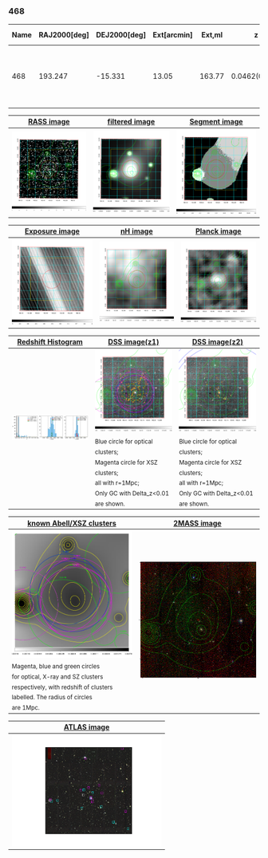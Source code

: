 <div STYLE="page-break-after: always;"></div>

### 468

|Name|RAJ2000[deg]|DEJ2000[deg] |Ext[arcmin]| Ext,ml | z | z_src| C|GC(XSZ,Delta_z<0.01)| GC(OPT,Delta_z<0.01)|GC| R_sig[arcmin] | R500[arcmin] | R500[Mpc]| CRsig[c/s] | CR500[c/s] |L500[1E44 erg/s]|F500[1E-12 erg/s/cm^2]| M500[1E14 Msun]|Tx[keV]|Cnt_sig|Beta|Rc[arcmin]|Comment|Alias|
|---|---|---|---|---|---|------|---|--------|---------|----------|---|---|---|---|---|---|---|---|---|---|---|---|---|---|
|468| 193.247| -15.331| 13.05| 163.77| 0.0462(0.005)| z1, z_xsz| B| L03, MCXC, PSZ2, Tar, XB| N| A, L03, MCXC, N, PSZ2, Tar, W, XB| 50.005| 16.994| 0.925| 1.134(0.131)| 1.022(0.118)| 0.949(0.103)| 18.894(2.062)| 2.35(0.13)| 3.68(0.13)| 408.0| 0.608(-0.048+0.061)| 14.384(-1.922+2.266)| -| k576|

|[RASS image](../image/468/468_img.pdf)|[filtered image](../image/468/468_fil.pdf)|[Segment image](../image/468/468_seg.pdf)|
|-------------------|--------------------|-------------------|
| <img src="../image/468/468_img.png" width="300">  | <img src="../image/468/468_fil.png" width="300">   | <img src="../image/468/468_seg.png" width="300">  |

|[Exposure image](../image/468/468_mex.pdf)| [nH image](../image/468/468_nh.pdf)| [Planck image](../image/468/468_p.pdf)|
|-------------------|--------------------|-------------------|
|<img src="../image/468/468_mex.png" width="300">   | <img src="../image/468/468_nh.png" width="300">    | <img src="../image/468/468_p.png" width="300"> |

|[Redshift Histogram](../image/468/468_zg.pdf) | [DSS image(z1)](../image/468/468_dss_z1.pdf)      |  [DSS image(z2)](../image/468/468_dss_z2.pdf)    |
|-------------------|--------------------|-------------------|
|<img src="../image/468/468_zg.png" width="300"> |<img src="../image/468/468_dss_z1.png" width="300"> <sub><br>Blue circle for optical clusters; <br>Magenta circle for XSZ clusters; <br>all with r=1Mpc; <br>Only GC with Delta_z<0.01 are shown. </sub>| <img src="../image/468/468_dss_z2.png" width="300"><sub><br>Blue circle for optical clusters; <br>Magenta circle for XSZ clusters; <br>all with r=1Mpc; <br>Only GC with Delta_z<0.01 are shown. </sub> |

|[known Abell/XSZ clusters](../image/468/468_gc.pdf) | [2MASS image](../image/468/468_2mass.pdf)      |
|-------------------|-------------------|
|<img src=../image/468/468_gc.png width="300"> <br><sub>Magenta, blue and green circles <br>for optical, X-ray and SZ clusters <br>respectively, with redshift of clusters <br>labelled. The radius of circles <br>are 1Mpc.</sub>|<img src="../image/468/468_2mass.png" width="300">  |

|[ATLAS image](../image/468/468_s.pdf)        |
|-------------------|
| <img src="../image/468/468_s.pdf" width="300">  |
